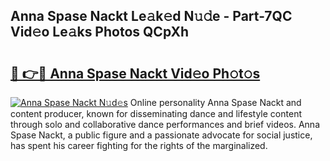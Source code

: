 ## Anna Spase Nackt Le𝚊k𝚎d N𝚞𝚍e - Part-7QC Vid𝚎o Le𝚊ks Photos QCpXh

# <h2><a href="http://fb43yr.evod.top/?m=Anna+Spase+Nackt">🔗 👉🔴 Anna Spase Nackt Vid𝚎o Ph𝚘t𝚘s</a></h2>

[![Anna Spase Nackt N𝚞d𝚎s](https://i.imgur.com/8V9OHl7.gif)](http://fb43yr.evod.top/?m=Anna+Spase+Nackt)
Online personality Anna Spase Nackt and content producer, known for disseminating dance and lifestyle content through solo and collaborative dance performances and brief videos. Anna Spase Nackt, a public figure and a passionate advocate for social justice, has spent his career fighting for the rights of the marginalized. 
